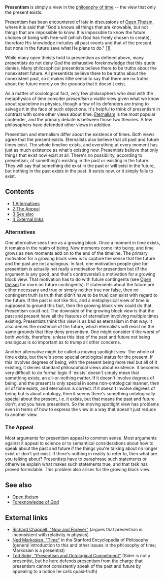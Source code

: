 **Presentism** is simply a view in the
[philosophy of time](index.php?title=Philosophy_of_time&action=edit&redlink=1 "Philosophy of time (page does not exist)")
-- the view that only the present exists.

Presentism has been encountered of late in discussions of
[Open Theism](Open_Theism "Open Theism"), where it is said that
"God's knows all things that are knowable, but not things that are
impossible to know. It is impossible to know the future choices of
being with free-will (which God has freely chosen to create),
therefore His knowledge includes all past events and that of the
present, but none in the future save what He plans to do."
[[1]](http://basictheology.com/definitions/Presentism/)

While many open theists hold to presentism as defined above, many
presentists do not deny God the exhaustive foreknowledge that this
quote denies. Many philosophical presentists believe there to be
truths about the nonexistent future. All presentists believe there
to be truths about the nonexistent past, so it makes little sense
to say that there are no truths about the future merely on the
grounds that it doesn't exist.

As a matter of sociological fact, very few philosophers who deal
with the metaphysics of time consider *presentism* a viable view
given what we know about spacetime in physics, though a few of its
defenders are trying to salvage it in the face of such objections.
It's helpful to think of presentism in contrast with some other
views about time.
[Eternalism](index.php?title=Eternalism&action=edit&redlink=1 "Eternalism (page does not exist)")
is the most popular contender, and the primary debate is between
those two theories. A few philosophers have defended other views in
addition.

Presentism and eternalism differ about the existence of times. Both
views agree that the present exists. Eternalists also believe that
all past and future times exist. The whole timeline exists, and
everything at every moment has just as much existence as what's
existing now. Presentists believe that only things that exist now
exist at all. There's no possibility, according to presentism, of
something's existing in the past or existing in the future. They
will say that something did exist in the past or will exist in the
future, but nothing in the past exists in the past. It exists now,
or it simply fails to exist.

## Contents

-   [1 Alternatives](#Alternatives)
-   [2 The Appeal](#The_Appeal)
-   [3 See also](#See_also)
-   [4 External links](#External_links)

### Alternatives

One alternative sees time as a growing block. Once a moment in time
exists, it remains in the realm of being. New moments come into
being, and time grows as new moments add on to the end of the
timeline. The primary motivation for a growing block view is to
capture the sense that the future and the past are not analogous.
In fact, one motivation people give for presentism is actually not
really a motivation for presentism but (if the argument is any
good, and that's controversial) a motivation for a growing block
view. That motivation has to do with future contingents (see
[Open theism](Open_theism "Open theism") for more on future
contingents). If statements about the future are either necessary
and true or simply neither true nor false, then no contingent truth
(a truth that didn't have to be true) can exist with regard to the
future. If the past is not like this, and a metaphysical view of
time is supposed to ground this fact, then the growing block view
could do that. Presentism could not. The downside of the growing
block view is that the past and present have all the features of
eternalism involving multiple times existing. Presentists think
this view is as bad as eternalism in that way. It also denies the
existence of the future, which eternalists will resist on the same
grounds that they deny presentism. One might consider it the worst
of both worlds, therefore, unless this idea of the past and future
not being analogous is so important as to trump all other
concerns.

Another alternative might be called a moving spotlight view. The
whole of time exists, but there's some special ontological status
for the present. If this involves degrees of being, with the
present being more real but all of it existing, it denies standard
philosophical views about existence. It becomes very difficult to
do formal logic if 'exists' doesn't simply mean that something
exists, an all-or-nothing matter. If it doesn't involve degrees of
being, and the present is only special in some non-ontological
manner, then all of time exists, and eternalism is correct. If it
doesn't involve degrees of being but is about ontology, then it
seems there's something ontologically special about the present,
i.e. it exists, but that means the past and future don't, and you
have presentism. So the moving spotlight view has problems even in
terms of how to express the view in a way that doesn't just reduce
to another view.

### The Appeal

Most arguments for presentism appeal to common sense. Most
arguments against it appeal to science or to semantical
considerations about how to speak about the past and future if the
things you're talking about no longer exist or don't yet exist. If
there's nothing in reality to refer to, then what are you talking
about? Presentists have to paraphrase such statements or otherwise
explain what makes such statements true, and that task has proved
formidable. This problem also arises for the growing block view.

## See also

-   [Open theism](Open_theism "Open theism")
-   [Foreknowledge of God](Foreknowledge_of_God "Foreknowledge of God")

## External links

-   [Richard Chappell, "Now and Forever"](http://pixnaps.blogspot.com/2005/05/presentism-and-relativity.html)
    (argues that presentism is inconsistent with relativity in physics)
-   [Ned Markosian, "Time"](http://plato.stanford.edu/entries/time/)
    in the Stanford Encyclopedia of Philosophy (general introduction to
    this and other issues in the philosophy of time; Markosian is a
    presentist)
-   [Ted Sider, "Presentism and Ontological Commitment"](http://fas-philosophy.rutgers.edu/sider/papers/presentism.pdf)
    (Sider is not a presentist, but he here defends presentism from the
    charge that presentism cannot consistently speak of the past and
    future by appealing to a notion he calls quasi-truth)



